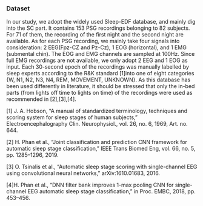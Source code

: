 ### Dataset

In our study, we adopt the widely used Sleep-EDF database, and mainly dig into the SC part. It contains 153 PSG recordings belonging to 82 subjects. For 71 of them, the recording of the first night and the second night are available. As for each PSG recording, we mainly take four signals into consideration: 2 EEG(Fpz-CZ and Pz-Cz), 1 EOG (horizontal), and 1 EMG (submental chin). The EOG and EMG channels are sampled at 100Hz. Since full EMG recordings are not available, we only adopt 2 EEG and 1 EOG as input. Each 30-second epoch of the recordings was manually labelled by sleep experts according to the R&K standard [1]into one of eight categories {W, N1, N2, N3, N4, REM, MOVEMENT, UNKNOWN}. As this database has been used differently in literature, it should be stressed that only the in-bed parts (from lights off time to lights on time) of the recordings were used as recommended in [2],[3],[4].

[1] J. A. Hobson, “A manual of standardized terminology, techniques and
scoring system for sleep stages of human subjects,” Electroencephalography Clin. Neurophysiol., vol. 26, no. 6, 1969, Art. no. 644.

[2] H. Phan et al., “Joint classification and prediction CNN framework for
automatic sleep stage classification,” IEEE Trans Biomed Eng, vol. 66,
no. 5, pp. 1285–1296, 2019.

[3] O. Tsinalis et al., “Automatic sleep stage scoring with single-channel
EEG using convolutional neural networks,” arXiv:1610.01683, 2016.

[4]H. Phan et al., “DNN filter bank improves 1-max pooling CNN for
single-channel EEG automatic sleep stage classification,” in Proc.
EMBC, 2018, pp. 453–456.